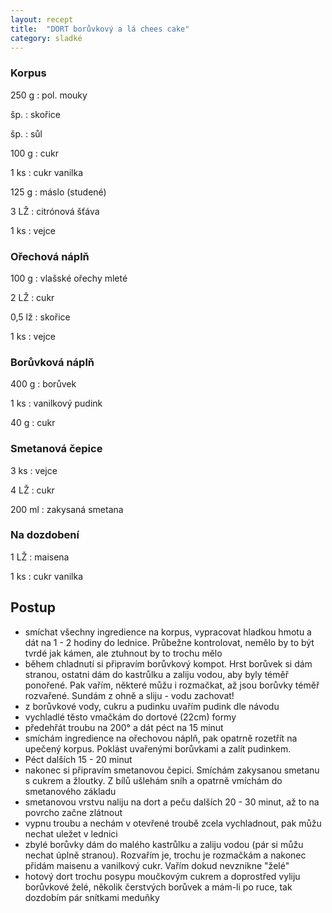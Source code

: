 ```yaml
---
layout: recept
title:  "DORT borůvkový a lá chees cake"
category: sladké
---
```


<div class="ingredience" markdown="1">

### Korpus

250 g
: pol. mouky

šp.
: skořice

šp.
: sůl

100 g
: cukr

1 ks
: cukr vanilka

125 g
: máslo (studené)

3 LŽ
: citrónová šťáva

1 ks
: vejce

### Ořechová náplň

100 g
: vlašské ořechy mleté

2 LŽ
: cukr

0,5 lž
: skořice

1 ks
: vejce

### Borůvková náplň

400 g
: borůvek

1 ks
: vanilkový pudink

40 g
: cukr

### Smetanová čepice

3 ks
: vejce

4 LŽ
: cukr

200 ml
: zakysaná smetana

### Na dozdobení

1 LŽ
: maisena

1 ks
: cukr vanilka

</div>

## Postup

<div class="postup" markdown="1">

- smíchat všechny ingredience na korpus, vypracovat hladkou hmotu a dát na 1 - 2 hodiny do lednice. Průbežne kontrolovat, nemělo by to být tvrdé jak kámen, ale ztuhnout by to trochu mělo
- během chladnutí si připravím borůvkový kompot. Hrst borůvek si dám stranou, ostatni dám do kastrůlku a zaliju vodou, aby byly téměř ponořené. Pak vařím, některé můžu i rozmačkat, až jsou borůvky téměř rozvařené. Sundám z ohně a sliju - vodu zachovat!
- z borůvkové vody, cukru a pudinku uvařím pudink dle návodu
- vychladlé těsto vmačkám do dortové (22cm) formy
- předehřát troubu na 200° a dát péct na 15 minut
- smíchám ingredience na ořechovou náplň, pak opatrně rozetřít na upečený korpus. Poklást uvařenými borůvkami a zalít pudinkem.
- Péct dalších 15 - 20 minut
- nakonec si připravím smetanovou čepici. Smíchám zakysanou smetanu s cukrem a žloutky. Z bílů ušlehám sníh a opatrně vmíchám do smetanového základu
- smetanovou vrstvu naliju na dort a peču dalších 20 - 30 minut, až to na povrcho začne zlátnout
- vypnu troubu a nechám v otevřené troubě zcela vychladnout, pak můžu nechat uležet v lednici
- zbylé borůvky dám do malého kastrůlku a zaliju vodou (pár si můžu nechat úplně stranou). Rozvařím je, trochu je rozmačkám a nakonec přidám maisenu a vanilkový cukr. Vařím dokud nevznikne "želé"
- hotový dort trochu posypu moučkovým cukrem a doprostřed vyliju borůvkové želé, několik čerstvých borůvek a mám-li po ruce, tak dozdobím pár snítkami meduňky

</div>
